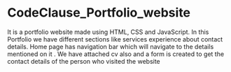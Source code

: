 # CodeClause_Portfolio_website
It is a portfolio website made using HTML, CSS and JavaScript.
In this Portfolio we have different sections like services experience about contact details.
Home page has navigation bar which will navigate to the details mentioned on it .
We have attached cv also and a form is created to get the contact details of the person who visited the website
